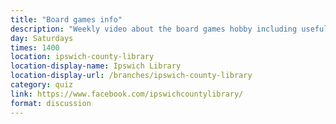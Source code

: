 ```yaml
---
title: "Board games info"
description: "Weekly video about the board games hobby including useful websites, help with games, playing online and print-and-plays. Find us on our Facebook page every Saturday."
day: Saturdays
times: 1400
location: ipswich-county-library
location-display-name: Ipswich Library
location-display-url: /branches/ipswich-county-library
category: quiz
link: https://www.facebook.com/ipswichcountylibrary/
format: discussion
---
```

